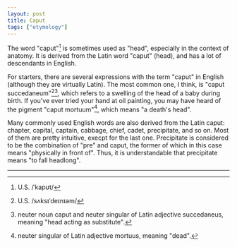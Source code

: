 ```yaml
---
layout: post
title: Caput
tags: ["etymology"]
---
```


The word "caput"[^caput-pron] is sometimes used as "head", especially in the context of anatomy. It is derived from the Latin word "caput" (head), and has a lot of descendants in English.

For starters, there are several expressions with the term "caput" in English (although they are virtually Latin). The most common one, I think, is "caput succedaneum"[^succedaneum-pron][^latin-caput-succedaneum], which refers to a swelling of the head of a baby during birth. If you've ever tried your hand at oil painting, you may have heard of the pigment "caput mortuum"[^latin-mortuum], which means "a death's head".

Many commonly used English words are also derived from the Latin caput: chapter, capital, captain, cabbage, chief, cadet, precipitate, and so on. Most of them are pretty intuitive, execpt for the last one. Precipitate is considered to be the combination of "pre" and caput, the former of which in this case means "physically in front of". Thus, it is understandable that precipitate means "to fall headlong".

---

[^caput-pron]: U.S. /ˈkapʊt/
[^succedaneum-pron]: U.S. /sʌksɪˈdeɪnɪəm/ 
[^latin-caput-succedaneum]: neuter noun caput and neuter singular of Latin adjective succedaneus, meaning "head acting as substitute".
[^latin-mortuum]: neuter singular of Latin adjective mortuus, meaning "dead".
